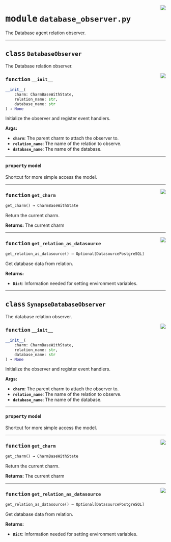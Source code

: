 <!-- markdownlint-disable -->

<a href="../src/database_observer.py#L0"><img align="right" style="float:right;" src="https://img.shields.io/badge/-source-cccccc?style=flat-square"></a>

# <kbd>module</kbd> `database_observer.py`
The Database agent relation observer. 



---

## <kbd>class</kbd> `DatabaseObserver`
The Database relation observer. 

<a href="../src/database_observer.py#L30"><img align="right" style="float:right;" src="https://img.shields.io/badge/-source-cccccc?style=flat-square"></a>

### <kbd>function</kbd> `__init__`

```python
__init__(
    charm: CharmBaseWithState,
    relation_name: str,
    database_name: str
) → None
```

Initialize the observer and register event handlers. 



**Args:**
 
 - <b>`charm`</b>:  The parent charm to attach the observer to. 
 - <b>`relation_name`</b>:  The name of the relation to observe. 
 - <b>`database_name`</b>:  The name of the database. 


---

#### <kbd>property</kbd> model

Shortcut for more simple access the model. 



---

<a href="../src/database_observer.py#L50"><img align="right" style="float:right;" src="https://img.shields.io/badge/-source-cccccc?style=flat-square"></a>

### <kbd>function</kbd> `get_charm`

```python
get_charm() → CharmBaseWithState
```

Return the current charm. 



**Returns:**
  The current charm 

---

<a href="../src/database_observer.py#L74"><img align="right" style="float:right;" src="https://img.shields.io/badge/-source-cccccc?style=flat-square"></a>

### <kbd>function</kbd> `get_relation_as_datasource`

```python
get_relation_as_datasource() → Optional[DatasourcePostgreSQL]
```

Get database data from relation. 



**Returns:**
 
 - <b>`Dict`</b>:  Information needed for setting environment variables. 


---

## <kbd>class</kbd> `SynapseDatabaseObserver`
The database relation observer. 

<a href="../src/database_observer.py#L30"><img align="right" style="float:right;" src="https://img.shields.io/badge/-source-cccccc?style=flat-square"></a>

### <kbd>function</kbd> `__init__`

```python
__init__(
    charm: CharmBaseWithState,
    relation_name: str,
    database_name: str
) → None
```

Initialize the observer and register event handlers. 



**Args:**
 
 - <b>`charm`</b>:  The parent charm to attach the observer to. 
 - <b>`relation_name`</b>:  The name of the relation to observe. 
 - <b>`database_name`</b>:  The name of the database. 


---

#### <kbd>property</kbd> model

Shortcut for more simple access the model. 



---

<a href="../src/database_observer.py#L50"><img align="right" style="float:right;" src="https://img.shields.io/badge/-source-cccccc?style=flat-square"></a>

### <kbd>function</kbd> `get_charm`

```python
get_charm() → CharmBaseWithState
```

Return the current charm. 



**Returns:**
  The current charm 

---

<a href="../src/database_observer.py#L74"><img align="right" style="float:right;" src="https://img.shields.io/badge/-source-cccccc?style=flat-square"></a>

### <kbd>function</kbd> `get_relation_as_datasource`

```python
get_relation_as_datasource() → Optional[DatasourcePostgreSQL]
```

Get database data from relation. 



**Returns:**
 
 - <b>`Dict`</b>:  Information needed for setting environment variables. 


